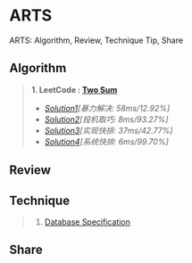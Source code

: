 # **ARTS**
ARTS: Algorithm, Review, Technique Tip, Share

## **Algorithm**
> **1. LeetCode : [Two Sum](https://leetcode.com/problems/two-sum/description/)**
> - *[Solution1](./Algorithm/TwoSum1.java)[暴力解决: 58ms/12.92%]*
> - *[Solution2](./Algorithm/TwoSum2.java)[投机取巧: 8ms/93.27%]*
> - *[Solution3](./Algorithm/TwoSum3.java)[实现快排: 37ms/42.77%]*
> - *[Solution4](./Algorithm/TwoSum4.java)[系统快排: 6ms/99.70%]*

## **Review**


## **Technique**
> 1. [Database Specification](./Technique/DBSpecification.md)

## **Share**
